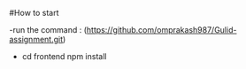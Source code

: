 #How to start 

-run the command : (https://github.com/omprakash987/Gulid-assignment.git)
- cd frontend
npm install
